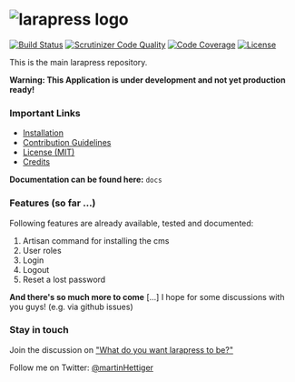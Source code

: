 ![larapress logo](https://raw.githubusercontent.com/larapress-cms/design/master/Logo/PNG/larapress-logo-greyscale.png)
=======
[![Build Status](https://travis-ci.org/larapress-cms/larapress.svg?branch=master)](https://travis-ci.org/larapress-cms/larapress) [![Scrutinizer Code Quality](https://scrutinizer-ci.com/g/larapress-cms/larapress/badges/quality-score.png?s=3a265a450025d10d867b3c114338c1ce605e356e)](https://scrutinizer-ci.com/g/larapress-cms/larapress/) [![Code Coverage](https://scrutinizer-ci.com/g/larapress-cms/larapress/badges/coverage.png?s=be7a4527c3720723d4e168854e7431bd0c10d2bb)](https://scrutinizer-ci.com/g/larapress-cms/larapress/) [![License](https://poser.pugx.org/larapress-cms/larapress/license.png)](https://packagist.org/packages/larapress-cms/larapress)

This is the main larapress repository.

__Warning: This Application is under development and not yet production ready!__

### Important Links

* [Installation](docs/install.md)
* [Contribution Guidelines](CONTRIBUTING.md)
* [License (MIT)](LICENSE.md)
* [Credits](CREDITS.md)

__Documentation can be found here:__ `docs`

### Features (so far ...)

Following features are already available, tested and documented:

1. Artisan command for installing the cms
2. User roles
3. Login
4. Logout
5. Reset a lost password

__And there's so much more to come__ [...] I hope for some discussions with you guys! (e.g. via github issues)

### Stay in touch

Join the discussion on ["What do you want larapress to be?"](https://github.com/larapress-cms/larapress/issues/22)

Follow me on Twitter: [@martinHettiger](https://twitter.com/martinHettiger)
